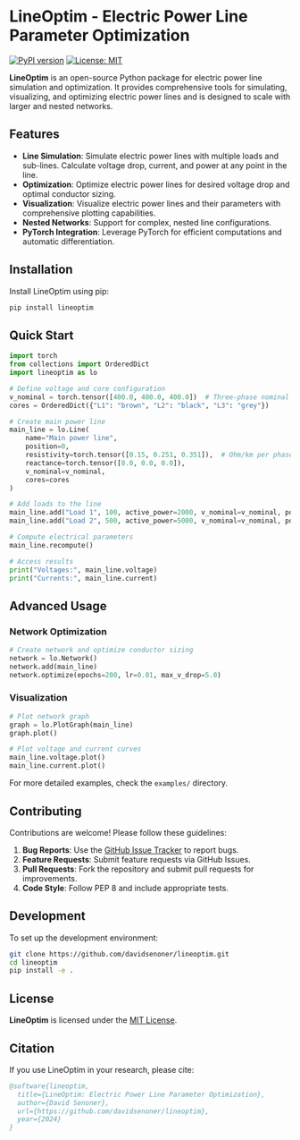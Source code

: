 # LineOptim - Electric Power Line Parameter Optimization

[![PyPI version](https://badge.fury.io/py/lineoptim.svg)](https://badge.fury.io/py/lineoptim) [![License: MIT](https://img.shields.io/badge/License-MIT-yellow.svg)](https://opensource.org/licenses/MIT)

**LineOptim** is an open-source Python package for electric power line simulation and optimization.
It provides comprehensive tools for simulating, visualizing, and optimizing electric power lines and is designed to scale with larger and nested networks.

## Features

- **Line Simulation**: Simulate electric power lines with multiple loads and sub-lines. Calculate voltage drop, current, and power at any point in the line.
- **Optimization**: Optimize electric power lines for desired voltage drop and optimal conductor sizing.
- **Visualization**: Visualize electric power lines and their parameters with comprehensive plotting capabilities.
- **Nested Networks**: Support for complex, nested line configurations.
- **PyTorch Integration**: Leverage PyTorch for efficient computations and automatic differentiation.


## Installation

Install LineOptim using pip:

```bash
pip install lineoptim
```

## Quick Start

```python
import torch
from collections import OrderedDict
import lineoptim as lo

# Define voltage and core configuration
v_nominal = torch.tensor([400.0, 400.0, 400.0])  # Three-phase nominal voltage
cores = OrderedDict({"L1": "brown", "L2": "black", "L3": "grey"})

# Create main power line
main_line = lo.Line(
    name="Main power line",
    position=0,
    resistivity=torch.tensor([0.15, 0.251, 0.351]),  # Ohm/km per phase
    reactance=torch.tensor([0.0, 0.0, 0.0]),
    v_nominal=v_nominal,
    cores=cores
)

# Add loads to the line
main_line.add("Load 1", 100, active_power=2000, v_nominal=v_nominal, power_factor=0.91)
main_line.add("Load 2", 500, active_power=5000, v_nominal=v_nominal, power_factor=0.85)

# Compute electrical parameters
main_line.recompute()

# Access results
print("Voltages:", main_line.voltage)
print("Currents:", main_line.current)
```

## Advanced Usage

### Network Optimization

```python
# Create network and optimize conductor sizing
network = lo.Network()
network.add(main_line)
network.optimize(epochs=200, lr=0.01, max_v_drop=5.0)
```

### Visualization

```python
# Plot network graph
graph = lo.PlotGraph(main_line)
graph.plot()

# Plot voltage and current curves
main_line.voltage.plot()
main_line.current.plot()
```

For more detailed examples, check the `examples/` directory.

## Contributing

Contributions are welcome! Please follow these guidelines:

1. **Bug Reports**: Use the [GitHub Issue Tracker](https://github.com/davidsenoner/lineoptim/issues) to report bugs.
2. **Feature Requests**: Submit feature requests via GitHub Issues.
3. **Pull Requests**: Fork the repository and submit pull requests for improvements.
4. **Code Style**: Follow PEP 8 and include appropriate tests.

## Development

To set up the development environment:

```bash
git clone https://github.com/davidsenoner/lineoptim.git
cd lineoptim
pip install -e .
```

## License

**LineOptim** is licensed under the [MIT License](https://github.com/davidsenoner/lineoptim/blob/main/LICENCE).

## Citation

If you use LineOptim in your research, please cite:

```bibtex
@software{lineoptim,
  title={LineOptim: Electric Power Line Parameter Optimization},
  author={David Senoner},
  url={https://github.com/davidsenoner/lineoptim},
  year={2024}
}
```

